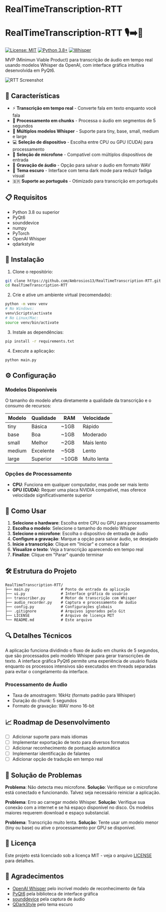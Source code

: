 # RealTimeTranscription-RTT

# RealTimeTranscription-RTT 🎙️➡️📝

[![License: MIT](https://img.shields.io/badge/License-MIT-yellow.svg)](https://opensource.org/licenses/MIT)
[![Python 3.8+](https://img.shields.io/badge/python-3.8+-blue.svg)](https://www.python.org/downloads/)
[![Whisper](https://img.shields.io/badge/OpenAI-Whisper-green.svg)](https://github.com/openai/whisper)

MVP (Minimun Viable Product) para transcrição de áudio em tempo real usando modelos Whisper da OpenAI, com interface gráfica intuitiva desenvolvida em PyQt6.

![RTT Screenshot](https://via.placeholder.com/800x450.png?text=RealTimeTranscription+Screenshot)

## 🌟 Características

- ⚡ **Transcrição em tempo real** - Converte fala em texto enquanto você fala
- 🔄 **Processamento em chunks** - Processa o áudio em segmentos de 5 segundos
- 🧠 **Múltiplos modelos Whisper** - Suporte para tiny, base, small, medium e large
- 💻 **Seleção de dispositivo** - Escolha entre CPU ou GPU (CUDA) para processamento
- 🎤 **Seleção de microfone** - Compatível com múltiplos dispositivos de entrada
- 💾 **Gravação de áudio** - Opção para salvar o áudio em formato WAV
- 🌙 **Tema escuro** - Interface com tema dark mode para reduzir fadiga visual
- 🇧🇷 **Suporte ao português** - Otimizado para transcrição em português

## 📋 Requisitos

- Python 3.8 ou superior
- PyQt6
- sounddevice
- numpy
- PyTorch
- OpenAI Whisper
- qdarkstyle

## 🚀 Instalação

1. Clone o repositório:
```bash
git clone https://github.com/Ambrosios13/RealTimeTranscription-RTT.git
cd RealTimeTranscription-RTT
```

2. Crie e ative um ambiente virtual (recomendado):
```bash
python -m venv venv
# No Windows:
venv\Scripts\activate
# No Linux/Mac:
source venv/bin/activate
```

3. Instale as dependências:
```bash
pip install -r requirements.txt
```

4. Execute a aplicação:
```bash
python main.py
```

## ⚙️ Configuração

### Modelos Disponíveis
O tamanho do modelo afeta diretamente a qualidade da transcrição e o consumo de recursos:

| Modelo  | Qualidade | RAM | Velocidade |
|---------|-----------|-----|------------|
| tiny    | Básica    | ~1GB  | Rápido     |
| base    | Boa       | ~1GB  | Moderado   |
| small   | Melhor    | ~2GB  | Mais lento |
| medium  | Excelente | ~5GB  | Lento      |
| large   | Superior  | ~10GB | Muito lenta|

### Opções de Processamento
- **CPU**: Funciona em qualquer computador, mas pode ser mais lento
- **GPU (CUDA)**: Requer uma placa NVIDIA compatível, mas oferece velocidade significativamente superior

## 📱 Como Usar

1. **Selecione o hardware**: Escolha entre CPU ou GPU para processamento
2. **Escolha o modelo**: Selecione o tamanho do modelo Whisper
3. **Selecione o microfone**: Escolha o dispositivo de entrada de áudio
4. **Configure a gravação**: Marque a opção para salvar áudio, se desejado
5. **Inicie a transcrição**: Clique em "Iniciar" e comece a falar
6. **Visualize o texto**: Veja a transcrição aparecendo em tempo real
7. **Finalize**: Clique em "Parar" quando terminar

## 🛠️ Estrutura do Projeto

```
RealTimeTranscription-RTT/
├── main.py              # Ponto de entrada da aplicação
├── ui.py                # Interface gráfica do usuário
├── transcriber.py       # Motor de transcrição com Whisper
├── audio_recorder.py    # Captura e processamento de áudio
├── config.py            # Configurações globais
├── .gitignore           # Arquivos ignorados pelo Git
├── LICENSE              # Arquivo de licença MIT
└── README.md            # Este arquivo
```

## 🔍 Detalhes Técnicos

A aplicação funciona dividindo o fluxo de áudio em chunks de 5 segundos, que são processados pelo modelo Whisper para gerar transcrições de texto. A interface gráfica PyQt6 permite uma experiência de usuário fluida enquanto os processos intensivos são executados em threads separadas para evitar o congelamento da interface.

### Processamento de Áudio
- Taxa de amostragem: 16kHz (formato padrão para Whisper)
- Duração do chunk: 5 segundos
- Formato de gravação: WAV mono 16-bit

## 📈 Roadmap de Desenvolvimento

- [ ] Adicionar suporte para mais idiomas
- [ ] Implementar exportação de texto para diversos formatos
- [ ] Adicionar reconhecimento de pontuação automática
- [ ] Implementar identificação de falantes
- [ ] Adicionar opção de tradução em tempo real

## 🤔 Solução de Problemas

**Problema**: Não detecta meu microfone.
**Solução**: Verifique se o microfone está conectado e funcionando. Talvez seja necessário reiniciar a aplicação.

**Problema**: Erro ao carregar modelo Whisper.
**Solução**: Verifique sua conexão com a internet e se há espaço disponível no disco. Os modelos maiores requerem download e espaço substancial.

**Problema**: Transcrição muito lenta.
**Solução**: Tente usar um modelo menor (tiny ou base) ou ative o processamento por GPU se disponível.

## 📄 Licença

Este projeto está licenciado sob a licença MIT - veja o arquivo [LICENSE](LICENSE) para detalhes.

## 🙏 Agradecimentos

- [OpenAI Whisper](https://github.com/openai/whisper) pelo incrível modelo de reconhecimento de fala
- [PyQt6](https://www.riverbankcomputing.com/software/pyqt/) pela biblioteca de interface gráfica
- [sounddevice](https://python-sounddevice.readthedocs.io/) pela captura de áudio
- [QDarkStyle](https://github.com/ColinDuquesnoy/QDarkStyleSheet) pelo tema escuro
